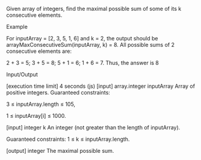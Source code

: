 Given array of integers, find the maximal possible sum of some of its k consecutive elements.

Example

For inputArray = [2, 3, 5, 1, 6] and k = 2, the output should be arrayMaxConsecutiveSum(inputArray, k) = 8. All possible sums of 2 consecutive elements are:

2 + 3 = 5;
3 + 5 = 8;
5 + 1 = 6;
1 + 6 = 7.
Thus, the answer is 8

Input/Output

[execution time limit] 4 seconds (js)
[input] array.integer inputArray Array of positive integers.
Guaranteed constraints:

3 ≤ inputArray.length ≤ 105,

1 ≤ inputArray[i] ≤ 1000.

[input] integer k
An integer (not greater than the length of inputArray).

Guaranteed constraints: 1 ≤ k ≤ inputArray.length.

[output] integer
The maximal possible sum.